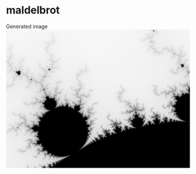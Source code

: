 # maldelbrot


Generated image 
<img src="https://github.com/amaia00/maldelbrot/blob/master/mandel.png" alt="generated image"/>
